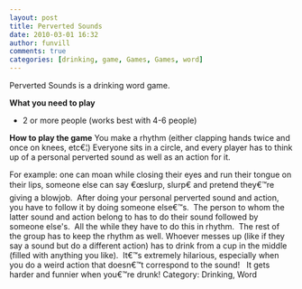 ```yaml
---
layout: post
title: Perverted Sounds
date: 2010-03-01 16:32
author: funvill
comments: true
categories: [drinking, game, Games, Games, word]
---
```

Perverted Sounds is a drinking word game.

<strong>What you need to play</strong>
<ul>
	<li>2 or more people (works best with 4-6 people)</li>
</ul>
<strong>How to play the game</strong>
You make a rhythm (either clapping hands twice and once on knees, etc€¦) Everyone sits in a circle, and every player has to think up of a personal perverted sound as well as an action for it.

For example: one can moan while closing their eyes and run their tongue on their lips, someone else can say €œslurp, slurp€ and pretend they€™re giving a blowjob.  After doing your personal perverted sound and action, you have to follow it by doing someone else€™s.  The person to whom the latter sound and action belong to has to do their sound followed by someone else's.  All the while they have to do this in rhythm.  The rest of the group has to keep the rhythm as well.
Whoever messes up (like if they say a sound but do a different action) has to drink from a cup in the middle (filled with anything you like).  It€™s extremely hilarious, especially when you do a weird action that doesn€™t correspond to the sound!   It gets harder and funnier when you€™re drunk!
Category: Drinking, Word
